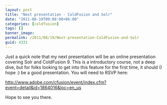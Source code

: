 ```yaml
---
layout: post
title: "Next presentation - ColdFusion and Solr"
date: "2011-08-19T09:08:00+06:00"
categories: [coldfusion]
tags: []
banner_image: 
permalink: /2011/08/19/Next-presentation-ColdFusion-and-Solr
guid: 4331
---
```


Just a quick note that my next presentation will be an online presentation covering Solr and ColdFusion 9. This is a introductory course, not a deep dive, but for folks looking to get into this feature for the first time, it should (I hope :) be a good presentation. You will need to RSVP here:

<a href="http://www.adobe.com/cfusion/event/index.cfm?event=detail&id=1864016&loc=en_us">http://www.adobe.com/cfusion/event/index.cfm?event=detail&id=1864016&loc=en_us</a>

Hope to see you there.
